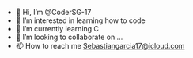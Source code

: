 - 👋 Hi, I’m @CoderSG-17
- 👀 I’m interested in learning how to code
- 🌱 I’m currently learning C
- 💞️ I’m looking to collaborate on ...
- 📫 How to reach me Sebastiangarcia17@icloud.com

<!---
CoderSG-17/CoderSG-17 is a ✨ special ✨ repository because its `README.md` (this file) appears on your GitHub profile.
You can click the Preview link to take a look at your changes.
--->
